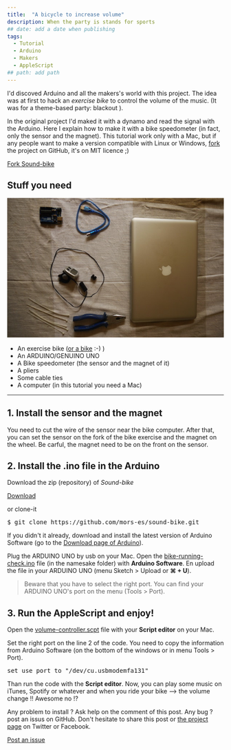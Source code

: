 ```yaml
---
title:  "A bicycle to increase volume"
description: When the party is stands for sports
## date: add a date when publishing
tags:
  - Tutorial
  - Arduino
  - Makers
  - AppleScript
## path: add path
---
```


I'd discoved Arduino and all the makers's world with this project. The idea was at first to hack an *exercise bike* to control the volume of the music. (It was for a theme-based party: blackout ).

In the original project I'd maked it with a dynamo and read the signal with the Arduino. Here I explain how to make it with a bike speedometer (in fact, only the sensor and the magnet). This tutorial work only with a Mac, but if any people want to make a version compatible with Linux or Windows, <a href="https://github.com/mors-es/sound-bike/fork">fork</a> the project on GitHub, it's on MIT licence ;)

<a class="github-button" href="https://github.com/mors-es/sound-bike/fork" data-icon="octicon-repo-forked" data-style="mega" aria-label="Fork mors-es/sound-bike on GitHub">Fork Sound-bike</a>

## Stuff you need

![stuff](/assets/images/posts/stuff-sb.jpeg)

* An exercise bike ([or a bike](http://www.instructables.com/id/Indoor-Bike-Trainer/) :-) )
* An ARDUINO/GENUINO UNO
* A Bike speedometer (the sensor and the magnet of it)
* A pliers
* Some cable ties
* A computer (in this tutorial you need a Mac)

------

## 1. Install the sensor and the magnet

You need to cut the wire of the sensor near the bike computer. After that, you can set the sensor on the fork of the bike exercise and the magnet on the wheel. Be carful, the magnet need to be on the front on the sensor.

## 2. Install the .ino file in the Arduino

Download the zip (repository) of *Sound-bike*

<a class="github-button" href="https://github.com/mors-es/sound-bike/archive/master.zip" data-icon="octicon-cloud-download" data-style="mega" aria-label="Download mors-es/sound-bike on GitHub">Download</a>

or clone-it

<pre>$ git clone https://github.com/mors-es/sound-bike.git</pre>

If you didn't it already, download and install the latest version of Arduino Software (go to the [Download page of Arduino](https://www.arduino.cc/en/Main/Software)).

Plug the ARDUINO UNO by usb on your Mac. Open the [bike-running-check.ino](https://github.com/mors-es/sound-bike/blob/master/bike-running-check/bike-running-check.ino) file (in the namesake folder) with **Arduino Software**. En upload the file in your ARDUINO UNO (menu Sketch > Upload or **⌘ + U**).

> Beware that you have to select the right port. You can find your ARDUINO UNO's port on the menu (Tools > Port).

## 3. Run the AppleScript and enjoy!

Open the [volume-controller.scpt](https://github.com/mors-es/sound-bike/blob/master/volume-controller.scpt) file with your **Script editor** on your Mac.

Set the right port on the line 2 of the code. You need to copy the information from Arduino Software (on the bottom of the windows or in menu Tools > Port).

<pre>set use_port to "/dev/cu.usbmodemfa131"</pre>

Than run the code with the **Script editor**. Now, you can play some music on iTunes, Spotify or whatever and when you ride your bike --> the volume change !! Awesome no !?

Any problem to install ? Ask help on the comment of this post. Any bug ? post an issus on GitHub. Don't hesitate to share this post or [the project page](http://mors.es/sound-bike) on Twitter or Facebook.

<a class="github-button" href="https://github.com/mors-es/sound-bike/issues" data-icon="octicon-issue-opened" data-style="mega" aria-label="Issue mors-es/sound-bike on GitHub">Post an issue</a>
